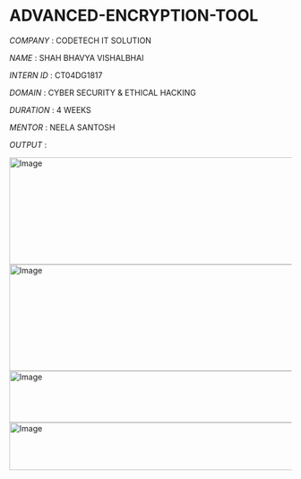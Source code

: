 # ADVANCED-ENCRYPTION-TOOL

*COMPANY* : CODETECH IT SOLUTION 

*NAME* : SHAH BHAVYA VISHALBHAI

*INTERN ID* : CT04DG1817 

*DOMAIN* : CYBER SECURITY & ETHICAL HACKING 

*DURATION* : 4 WEEKS

*MENTOR* : NEELA SANTOSH

*OUTPUT* : 

<img width="717" height="191" alt="Image" src="https://github.com/user-attachments/assets/019fe724-14e2-4601-b301-bc45972a280c" />
<img width="727" height="190" alt="Image" src="https://github.com/user-attachments/assets/d298fe45-ecab-4ef0-bcfe-e64f68b03740" />
<img width="620" height="92" alt="Image" src="https://github.com/user-attachments/assets/ec3aa1ce-fcf9-4530-b0f0-549cbd83ad8b" />
<img width="1022" height="85" alt="Image" src="https://github.com/user-attachments/assets/ef7254dd-8a88-4cf5-b138-f2933400cd08" />

